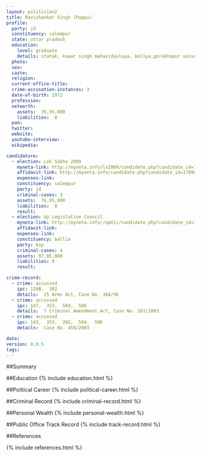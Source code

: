 ```yaml
---
layout: politician2
title: Ravishankar Singh (Pappu)
profile: 
  party: jd
  constituency: salempur
  state: uttar pradesh
  education: 
    level: graduate
    details: statak, kuwar singh mahavidyalaya, baliya,gorakhapur university, gorkhpur in year 1986.
  photo: 
  sex: 
  caste: 
  religion: 
  current-office-title: 
  crime-accusation-instances: 3
  date-of-birth: 1972
  profession: 
  networth: 
    assets:  76,95,000
    liabilities:  0
  pan: 
  twitter: 
  website: 
  youtube-interview: 
  wikipedia: 

candidature: 
  - election: Lok Sabha 2009
    myneta-link: http://myneta.info/ls2009/candidate.php?candidate_id=1709
    affidavit-link: http://myneta.info/candidate.php?candidate_id=1709&scan=original
    expenses-link: 
    constituency: salempur 
    party: jd
    criminal-cases: 3
    assets:  76,95,000
    liabilities:  0
    result:  
  - election: Up Legislative Council
    myneta-link: http://myneta.info//upmlc/candidate.php?candidate_id=15
    affidavit-link: 
    expenses-link: 
    constituency: ballia 
    party: bsp
    criminal-cases: 4
    assets: 97,85,000
    liabilities: 0
    result:  

crime-record: 
  - crime: accussed
    ipc: 120B,  302
    details:  25 Arms Act, Case No. 364/96  
  - crime: accussed
    ipc: 147,  353,  504,  506
    details:  7 Criminal Amendment Act, Case No. 161/2003  
  - crime: accussed
    ipc: 143,  353,  392,  504,  506
    details:  Case No. 450/2003  

date: 
version: 0.0.5
tags: 
---
```

##Summary


##Education
{% include education.html %}


##Political Career
{% include political-career.html %}


##Criminal Record
{% include criminal-record.html %}


##Personal Wealth
{% include personal-wealth.html %}


##Public Office Track Record
{% include track-record.html %}


##References


{% include references.html %}